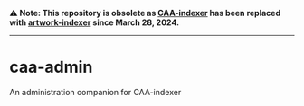 **:warning: Note: This repository is obsolete as [CAA-indexer](https://github.com/metabrainz/CAA-indexer) has been replaced with [artwork-indexer](https://github.com/metabrainz/artwork-indexer) since March 28, 2024.**

----

caa-admin
=========

An administration companion for CAA-indexer
